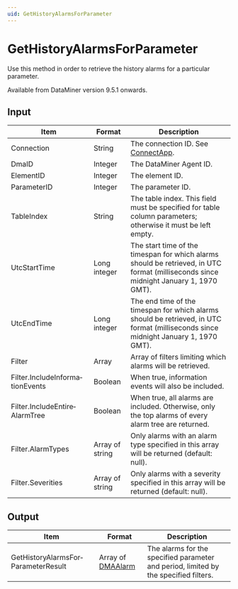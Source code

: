 ```yaml
---
uid: GetHistoryAlarmsForParameter
---
```


# GetHistoryAlarmsForParameter

Use this method in order to retrieve the history alarms for a particular parameter.

Available from DataMiner version 9.5.1 onwards.

## Input

| Item | Format | Description |
|--|--|--|
| Connection | String | The connection ID. See [ConnectApp](xref:ConnectApp). |
| DmaID | Integer | The DataMiner Agent ID. |
| ElementID | Integer | The element ID. |
| ParameterID | Integer | The parameter ID. |
| TableIndex | String | The table index. This field must be specified for table column parameters; otherwise it must be left empty. |
| UtcStartTime | Long integer | The start time of the timespan for which alarms should be retrieved, in UTC format (milliseconds since midnight January 1, 1970 GMT). |
| UtcEndTime | Long integer | The end time of the timespan for which alarms should be retrieved, in UTC format (milliseconds since midnight January 1, 1970 GMT). |
| Filter | Array | Array of filters limiting which alarms will be retrieved. |
| Filter.IncludeInforma­tionEvents | Boolean | When true, information events will also be included. |
| Filter.IncludeEntire­AlarmTree | Boolean | When true, all alarms are included. Otherwise, only the top alarms of every alarm tree are returned. |
| Filter.AlarmTypes | Array of string | Only alarms with an alarm type specified in this array will be returned (default: null). |
| Filter.Severities | Array of string | Only alarms with a severity specified in this array will be returned (default: null). |

## Output

| Item | Format | Description |
|--|--|--|
| GetHistoryAlarmsFor­ParameterResult | Array of [DMAAlarm](xref:DMAAlarm) | The alarms for the specified parameter and period, limited by the specified filters. |
